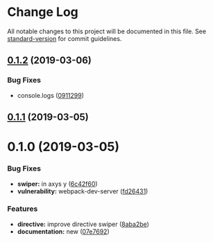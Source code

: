 # Change Log

All notable changes to this project will be documented in this file. See [standard-version](https://github.com/conventional-changelog/standard-version) for commit guidelines.

## [0.1.2](https://github.com/kappys1/ngx-carousel/compare/v0.1.1...v0.1.2) (2019-03-06)


### Bug Fixes

* console.logs ([0911299](https://github.com/kappys1/ngx-carousel/commit/0911299))



## [0.1.1](https://github.com/kappys1/ngx-carousel/compare/v0.1.0...v0.1.1) (2019-03-05)



# 0.1.0 (2019-03-05)


### Bug Fixes

* **swiper:** in axys y ([6c42f60](https://github.com/kappys1/ngx-carousel/commit/6c42f60))
* **vulnerability:** webpack-dev-server ([fd26431](https://github.com/kappys1/ngx-carousel/commit/fd26431))


### Features

* **directive:** improve directive swiper ([8aba2be](https://github.com/kappys1/ngx-carousel/commit/8aba2be))
* **documentation:** new ([07e7692](https://github.com/kappys1/ngx-carousel/commit/07e7692))

